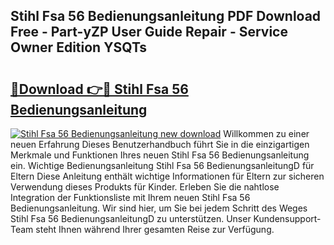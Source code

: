 ## Stihl Fsa 56 Bedienungsanleitung PDF Download Free - Part-yZP User Guide Repair - Service Owner Edition YSQTs

# <h2><a href="http://df50s4f.blite.top/?on=Stihl+Fsa+56+Bedienungsanleitung">🔗Download 👉🔴 Stihl Fsa 56 Bedienungsanleitung</a></h2>

[![Stihl Fsa 56 Bedienungsanleitung new download](https://i.imgur.com/lujVjoI.png)](http://df50s4f.blite.top/?on=Stihl+Fsa+56+Bedienungsanleitung)
Willkommen zu einer neuen Erfahrung Dieses Benutzerhandbuch führt Sie in die einzigartigen Merkmale und Funktionen Ihres neuen Stihl Fsa 56 Bedienungsanleitung ein. Wichtige Bedienungsanleitung Stihl Fsa 56 BedienungsanleitungD für Eltern Diese Anleitung enthält wichtige Informationen für Eltern zur sicheren Verwendung dieses Produkts für Kinder. Erleben Sie die nahtlose Integration der Funktionsliste mit Ihrem neuen Stihl Fsa 56 Bedienungsanleitung. Wir sind hier, um Sie bei jedem Schritt des Weges Stihl Fsa 56 BedienungsanleitungD zu unterstützen. Unser Kundensupport-Team steht Ihnen während Ihrer gesamten Reise zur Verfügung.
